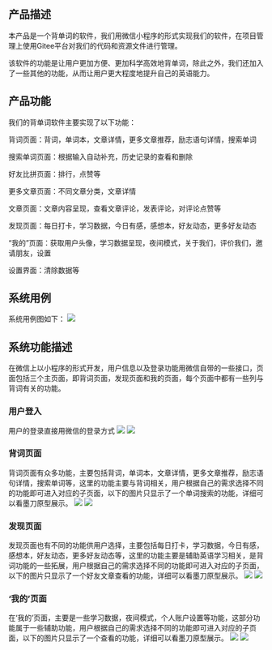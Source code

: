 ## 产品描述

本产品是一个背单词的软件，我们用微信小程序的形式实现我们的软件，在项目管理上使用Gitee平台对我们的代码和资源文件进行管理。

该软件的功能是让用户更加方便、更加科学高效地背单词，除此之外，我们还加入了一些其他的功能，从而让用户更大程度地提升自己的英语能力。

## 产品功能
我们的背单词软件主要实现了以下功能：

背词页面：背词，单词本，文章详情，更多文章推荐，励志语句详情，搜索单词

搜索单词页面：根据输入自动补充，历史记录的查看和删除

好友比拼页面：排行，点赞等

更多文章页面：不同文章分类，文章详情

文章页面：文章内容呈现，查看文章评论，发表评论，对评论点赞等

发现页面：每日打卡，学习数据，今日有感，感想本，好友动态，更多好友动态

“我的”页面：获取用户头像，学习数据呈现，夜间模式，关于我们，评价我们，邀请朋友，设置

设置界面：清除数据等

## 系统用例
系统用例图如下：
![](images/系统用例.png)

## 系统功能描述
在微信上以小程序的形式开发，用户信息以及登录功能用微信自带的一些接口，页面包括三个主页面，即背词页面，发现页面和我的页面，每个页面中都有一些列与背词有关的功能。

### 用户登入
用户的登录直接用微信的登录方式
![](images/用户登录1.png)
![](images/用户登录2.png)

### 背词页面
背词页面有众多功能，主要包括背词，单词本，文章详情，更多文章推荐，励志语句详情，搜索单词等，这里的功能主要与背词相关，用户根据自己的需求选择不同的功能即可进入对应的子页面，以下的图片只显示了一个单词搜索的功能，详细可以看墨刀原型展示。
![](images/背词页面.png)
![](images/搜索单词.png)

### 发现页面
发现页面也有不同的功能供用户选择，主要包括每日打卡，学习数据，今日有感，感想本，好友动态，更多好友动态等，这里的功能主要是辅助英语学习相关，是背词功能的一些拓展，用户根据自己的需求选择不同的功能即可进入对应的子页面，以下的图片只显示了一个好友文章查看的功能，详细可以看墨刀原型展示。
![](images/发现页面.png)
![](images/好友文章.png)

###	‘我的’页面
在‘我的’页面，主要是一些学习数据，夜间模式，个人账户设置等功能，这部分功能属于一些辅助功能，用户根据自己的需求选择不同的功能即可进入对应的子页面，以下的图片只显示了一个查看的功能，详细可以看墨刀原型展示。
![](images/我的界面.png)
![](images/评价我们.png)